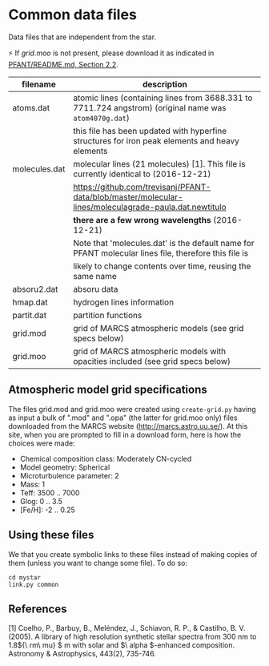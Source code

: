 # Common data files

Data files that are independent from the star.

:zap: If _grid.moo_ is not present, please download it as indicated in [PFANT/README.md, Section 2.2](../../README.md#22-downloading-pfant).

filename       | description
---------------|-------------
atoms.dat      | atomic lines (containing lines from 3688.331 to 7711.724 angstrom) (original name was `atom4070g.dat`)
               | this file has been updated with hyperfine structures for iron peak elements and heavy elements
molecules.dat  | molecular lines (21 molecules) [1]. This file is currently identical to (2016-12-21)
               | https://github.com/trevisanj/PFANT-data/blob/master/molecular-lines/moleculagrade-paula.dat.newtitulo
               | **there are a few wrong wavelengths** (2016-12-21)
               | Note that 'molecules.dat' is the default name for PFANT molecular lines file, therefore this file is
               | likely to change contents over time, reusing the same name
absoru2.dat    | absoru data
hmap.dat       | hydrogen lines information
partit.dat     | partition functions 
grid.mod       | grid of MARCS atmospheric models (see grid specs below)
grid.moo       | grid of MARCS atmospheric models with opacities included (see grid specs below)

## Atmospheric model grid specifications

The files grid.mod and grid.moo were created using `create-grid.py` having as input a bulk of
".mod" and ".opa" (the latter for grid.moo only) files downloaded from the MARCS website
(http://marcs.astro.uu.se/). At this site, when you are prompted to fill in a download form, here
is how the choices were made:

  - Chemical composition class: Moderately CN-cycled
  - Model geometry: Spherical
  - Microturbulence parameter: 2
  - Mass: 1
  - Teff: 3500 .. 7000
  - Glog: 0 .. 3.5
  - [Fe/H]: -2 .. 0.25

## Using these files

We that you create symbolic links to these files instead of making copies of them
(unless you want to change some file). To do so:

```shell
cd mystar
link.py common
```

## References

[1] Coelho, P., Barbuy, B., Meléndez, J., Schiavon, R. P., & Castilho, B. V. (2005). 
A library of high resolution synthetic stellar spectra from 300 nm to 1.8${\ rm\ mu} $ m 
with solar and $\ alpha $-enhanced composition. Astronomy & Astrophysics, 443(2), 735-746.
